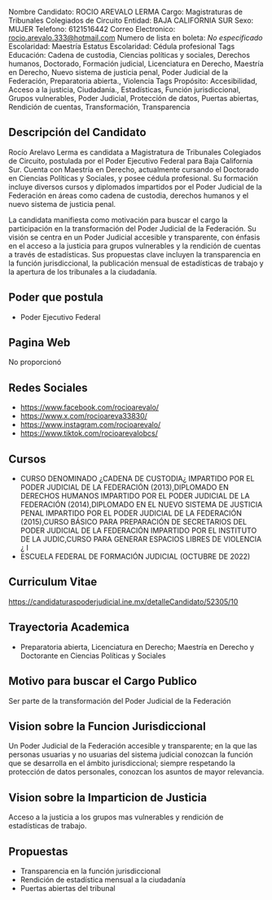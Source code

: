 Nombre Candidato: ROCIO AREVALO LERMA
Cargo: Magistraturas de Tribunales Colegiados de Circuito
Entidad: BAJA CALIFORNIA SUR
Sexo: MUJER
Telefono: 6121516442
Correo Electronico: rocio.arevalo.333@hotmail.com
Numero de lista en boleta: *No especificado*
Escolaridad: Maestría
Estatus Escolaridad: Cédula profesional
Tags Educación: Cadena de custodia, Ciencias políticas y sociales, Derechos humanos, Doctorado, Formación judicial, Licenciatura en Derecho, Maestría en Derecho, Nuevo sistema de justicia penal, Poder Judicial de la Federación, Preparatoria abierta., Violencia
Tags Propósito: Accesibilidad, Acceso a la justicia, Ciudadanía., Estadísticas, Función jurisdiccional, Grupos vulnerables, Poder Judicial, Protección de datos, Puertas abiertas, Rendición de cuentas, Transformación, Transparencia


## Descripción del Candidato 

Rocío Arelavo Lerma es candidata a Magistratura de Tribunales Colegiados de Circuito, postulada por el Poder Ejecutivo Federal para Baja California Sur. Cuenta con Maestría en Derecho, actualmente cursando el Doctorado en Ciencias Políticas y Sociales, y posee cédula profesional. Su formación incluye diversos cursos y diplomados impartidos por el Poder Judicial de la Federación en áreas como cadena de custodia, derechos humanos y el nuevo sistema de justicia penal.

La candidata manifiesta como motivación para buscar el cargo la participación en la transformación del Poder Judicial de la Federación. Su visión se centra en un Poder Judicial accesible y transparente, con énfasis en el acceso a la justicia para grupos vulnerables y la rendición de cuentas a través de estadísticas. Sus propuestas clave incluyen la transparencia en la función jurisdiccional, la publicación mensual de estadísticas de trabajo y la apertura de los tribunales a la ciudadanía.


## Poder que postula

- Poder Ejecutivo Federal


## Pagina Web

No proporcionó


## Redes Sociales

- https://www.facebook.com/rocioarevalo/
- https://www.x.com/rocioareva33830/
- https://www.instagram.com/rocioarevalo/
- https://www.tiktok.com/rocioarevalobcs/


## Cursos

- CURSO DENOMINADO ¿CADENA DE CUSTODIA¿ IMPARTIDO POR EL PODER JUDICIAL DE LA FEDERACIÓN (2013),DIPLOMADO EN DERECHOS HUMANOS IMPARTIDO POR EL PODER JUDICIAL DE LA FEDERACIÓN (2014),DIPLOMADO EN EL NUEVO SISTEMA DE JUSTICIA PENAL IMPARTIDO POR EL PODER JUDICIAL DE LA FEDERACIÓN (2015),CURSO BÁSICO PARA PREPARACIÓN DE SECRETARIOS DEL PODER JUDICIAL DE LA FEDERACIÓN IMPARTIDO POR EL INSTITUTO DE LA JUDIC,CURSO PARA GENERAR ESPACIOS LIBRES DE VIOLENCIA ¿ I
- ESCUELA FEDERAL DE FORMACIÓN JUDICIAL (OCTUBRE DE 2022)


## Curriculum Vitae

https://candidaturaspoderjudicial.ine.mx/detalleCandidato/52305/10


## Trayectoria Academica

- Preparatoria abierta, Licenciatura en Derecho; Maestría en Derecho y Doctorante en Ciencias Políticas y Sociales


## Motivo para buscar el Cargo Publico

Ser parte de la transformación del Poder Judicial de la Federación


## Vision sobre la Funcion Jurisdiccional

Un Poder Judicial de la Federación accesible y transparente; en la que las personas usuarias y no usuarias del sistema judicial conozcan la función que se desarrolla en el ámbito jurisdiccional; siempre respetando la protección de datos personales, conozcan los asuntos de mayor relevancia.


## Vision sobre la Imparticion de Justicia

Acceso a la justicia a los grupos mas vulnerables y rendición de estadísticas de trabajo.


## Propuestas

- Transparencia en la función jurisdiccional
- Rendición de estadística mensual a la ciudadanía
- Puertas abiertas del tribunal

